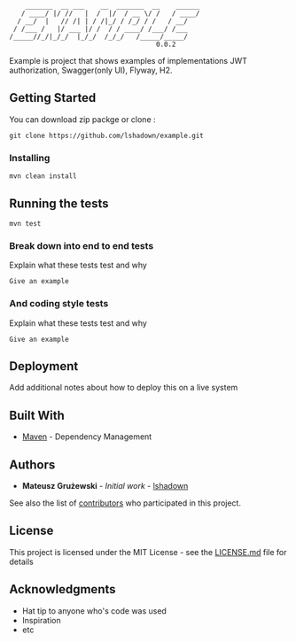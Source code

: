 ```
    _______  __ ___    __  _______  __    ______
   / ____/ |/ //   |  /  |/  / __ \/ /   / ____/
  / __/  |   // /| | / /|_/ / /_/ / /   / __/   
 / /___ /   |/ ___ |/ /  / / ____/ /___/ /___   
/_____//_/|_/_/  |_/_/  /_/_/   /_____/_____/   
                                     0.0.2
```
Example is project that shows examples of implementations JWT authorization, Swagger(only UI), Flyway, H2.

## Getting Started

You can download zip packge or clone :

```
git clone https://github.com/lshadown/example.git
```

### Installing

```
mvn clean install

```


## Running the tests

```
mvn test

```

### Break down into end to end tests

Explain what these tests test and why

```
Give an example
```

### And coding style tests

Explain what these tests test and why

```
Give an example
```

## Deployment

Add additional notes about how to deploy this on a live system

## Built With

* [Maven](https://maven.apache.org/) - Dependency Management

## Authors

* **Mateusz Grużewski** - *Initial work* - [lshadown](https://github.com/lshadown)

See also the list of [contributors](https://github.com/your/project/contributors) who participated in this project.

## License

This project is licensed under the MIT License - see the [LICENSE.md](LICENSE.md) file for details

## Acknowledgments

* Hat tip to anyone who's code was used
* Inspiration
* etc

